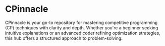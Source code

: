# CPinnacle
CPinnacle is your go-to repository for mastering competitive programming (CP) techniques with clarity and depth. Whether you're a beginner seeking intuitive explanations or an advanced coder refining optimization strategies, this hub offers a structured approach to problem-solving.
